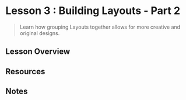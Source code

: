 # Lesson 3 : Building Layouts - Part 2

> Learn how grouping Layouts together allows for more creative and original designs.

## Lesson Overview

## Resources

## Notes